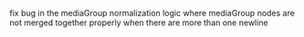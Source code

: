 fix bug in the mediaGroup normalization logic where mediaGroup nodes are not merged together properly when there are more than one newline